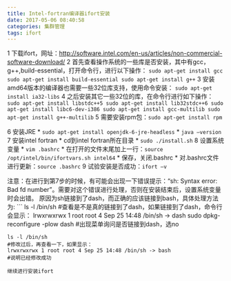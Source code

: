 ```yaml
---
title: Intel-fortran编译器ifort安装
date: 2017-05-06 08:40:58
categories: 集群管理
tags: ifort
---
```


1 下载ifort，网址：http://software.intel.com/en-us/articles/non-commercial-software-download/
2 首先查看操作系统的一些库是否安装，其中有gcc，g++,build-essential，打开命令行，进行以下操作：
	```
	sudo apt-get install gcc
	 sudo apt-get install build-essential
	 sudo apt-get install g++
	 ```
3 安装amd64版本的编译器也需要一些32位库支持，使用命令安装：
	```
	sudo apt-get install ia32-libs
	```
4 之后安装其它一些32位的库，在命令行进行如下操作：
	```
	sudo apt-get install libstdc++5
	sudo apt-get install lib32stdc++6
	sudo apt-get install libc6-dev-i386
	sudo apt-get install gcc-multilib
	sudo apt-get install g++-multilib
	```
5 需要安装rpm包：`sudo apt-get install rpm`
<!--more-->
6 安装JRE
	*	`sudo apt-get install openjdk-6-jre-headless`
	*	`java –version`
7 安装intel fortran
	*	cd到intel fortran所在目录
	*	`sudo ./install.sh`
8 设置系统变量
	*	`vim .bashrc`
	*	在打开的文件末尾加上一行：`source /opt/intel/bin/ifortvars.sh intel64`
	*	保存，关闭.bashrc
	*	对.bashrc文件进行更新：`source .bashrc`
9 试验安装是否成功：`ifort –v`

注意：在进行到第7步的时候，有可能会出现一下错误提示：“sh: Syntax error: Bad fd number”。需要对这个错误进行处理，否则在安装结束后，设置系统变量时会出错。 原因为sh链接到了dash，而正确的应该链接到bash，具体处理方法为:
	```
	ls -l /bin/sh
  #查看是不是真的链接到了dash，如果链接到了dash，命令行会显示：
	lrwxrwxrwx 1 root root 4 Sep 25 14:48 /bin/sh -> dash
	sudo dpkg-reconfigure -plow dash
	#出现菜单询问是否链接到dash，选no
	
	ls -l /bin/sh
	#修改过后，再查看一下，如果显示：
	lrwxrwxrwx 1 root root 4 Sep 25 14:48 /bin/sh -> bash
	#说明已经修改成功
   ```
继续进行安装ifort


